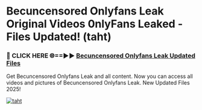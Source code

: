 # Becuncensored Onlyfans Leak Original Videos 0nlyFans Leaked - Files Updated! (taht)

<h3>🔴 CLICK HERE 🌐==►► <a href="https://best4dudes.click/HH4t6V" rel="nofollow">Becuncensored Onlyfans Leak Updated Files</a></h3>

Get Becuncensored Onlyfans Leak and all content. Now you can access all videos and pictures of Becuncensored Onlyfans Leak. New Updated Files 2025!

[![taht](https://github.com/user-attachments/assets/8c521d6e-e6e3-4a75-9320-d58ab9d79d5b)](https://best4dudes.click/HH4t6V)
